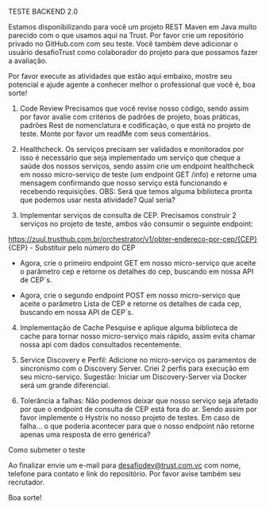 TESTE BACKEND 2.0

Estamos disponibilizando para você um projeto REST Maven em Java muito parecido com o que usamos aqui na Trust. Por favor crie um repositório privado no GitHub.com com seu teste. Você também deve adicionar o usuário desafioTrust como colaborador do projeto para que possamos fazer a avaliação.

Por favor execute as atividades que estão aqui embaixo, mostre seu potencial e ajude agente a conhecer melhor o professional que você é, boa sorte!
1)	Code Review
Precisamos que você revise nosso código, sendo assim por favor avalie com critérios de padrões de projeto, boas práticas, padrões Rest de nomenclatura e codificação, o que está no projeto de teste. Monte por favor um readMe com seus comentários.
2)	Healthcheck.
Os serviços precisam ser validados e monitorados por isso é necessário que seja implementado um serviço que cheque a saúde dos nossos serviços, sendo assim crie um endpoint healthcheck em nosso micro-serviço de teste (um endpoint GET /info) e retorne uma mensagem confirmando que nosso serviço está funcionando e recebendo requisições.
OBS: Será que temos alguma biblioteca pronta que podemos usar nesta atividade? Qual seria?

3)	Implementar serviços de consulta de CEP.
Precisamos construir 2 serviços no projeto de teste, ambos vão consumir o seguinte endpoint:

https://zuul.trusthub.com.br/orchestrator/v1/obter-endereco-por-cep/{CEP}
{CEP} - Substituir pelo número do CEP

- Agora, crie o primeiro endpoint GET em nosso micro-serviço que aceite o parâmetro cep e retorne os detalhes do cep, buscando em nossa API de CEP´s.

- Agora, crie o segundo endpoint POST em nosso micro-serviço que aceite o parâmetro Lista de CEP e retorne os detalhes de cada cep, buscando em nossa API de CEP´s.

4)	Implementação de Cache
Pesquise e aplique alguma biblioteca de cache para tornar nosso micro-serviço mais rápido, assim evita chamar nossa api com dados consultados recentemente.

5)	Service Discovery e Perfil:
Adicione no micro-serviço os paramentos de sincronismo com o Discovery Server.
Criei 2 perfis para execução em seu micro-serviço.
Sugestão: Iniciar um Discovery-Server via Docker será um grande diferencial.

6)	Tolerância a falhas:
Não podemos deixar que nosso serviço seja afetado por que o endpoint de consulta de CEP está fora do ar. Sendo assim por favor implemente o Hystrix no nosso projeto de testes.
Em caso de falha... o que poderia acontecer para que o nosso endpoint não retorne apenas uma resposta de erro genérica?


Como submeter o teste

Ao finalizar envie um e-mail para desafiodev@trust.com.vc com nome, telefone para contato e link do repositório. Por favor avise também seu recrutador.

Boa sorte!
